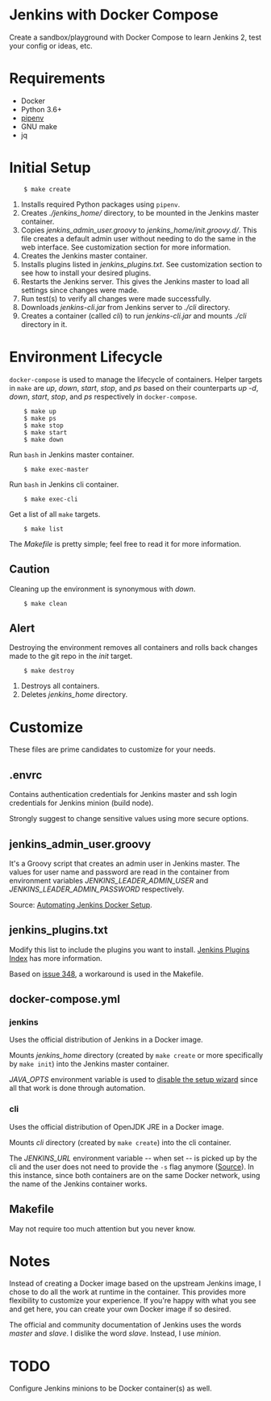 # Jenkins with Docker Compose

Create a sandbox/playground with Docker Compose to learn Jenkins 2, test your
config or ideas, etc.

# Requirements

* Docker
* Python 3.6+
* [pipenv](https://docs.pipenv.org/)
* GNU make
* jq

# Initial Setup

        $ make create

1. Installs required Python packages using ``pipenv``.
2. Creates *./jenkins_home/* directory, to be mounted in the Jenkins master container.
3. Copies *jenkins_admin_user.groovy* to *jenkins_home/init.groovy.d/*. This file creates a default admin user without needing to do the same in the web interface. See customization section for more information.
4. Creates the Jenkins master container.
5. Installs plugins listed in *jenkins_plugins.txt*. See customization section to see how to install your desired plugins.
6. Restarts the Jenkins server. This gives the Jenkins master to load all settings since changes were made.
7. Run test(s) to verify all changes were made successfully.
8. Downloads *jenkins-cli.jar* from Jenkins server to *./cli* directory.
9. Creates a container (called *cli*) to run *jenkins-cli.jar* and mounts *./cli* directory in it.

# Environment Lifecycle

``docker-compose`` is used to manage the lifecycle of containers. Helper
targets in ``make`` are *up*, *down*, *start*, *stop*, and *ps* based on their
counterparts *up -d*, *down*, *start*, *stop*, and *ps* respectively in
``docker-compose``.

        $ make up
        $ make ps
        $ make stop
        $ make start
        $ make down

Run ``bash`` in Jenkins master container.

        $ make exec-master

Run ``bash`` in Jenkins cli container.

        $ make exec-cli

Get a list of all ``make`` targets.

        $ make list

The *Makefile* is pretty simple; feel free to read it for more information.

## Caution

Cleaning up the environment is synonymous with *down*.

        $ make clean

## Alert

Destroying the environment removes all containers and rolls back changes made
to the git repo in the *init* target.

        $ make destroy

1. Destroys all containers.
2. Deletes *jenkins_home* directory.

# Customize

These files are prime candidates to customize for your needs.

## .envrc

Contains authentication credentials for Jenkins master and ssh login
credentials for Jenkins minion (build node).

Strongly suggest to change sensitive values using more secure options.

## jenkins_admin_user.groovy

It's a Groovy script that creates an admin user in Jenkins master. The values
for user name and password are read in the container from environment variables
*JENKINS_LEADER_ADMIN_USER* and *JENKINS_LEADER_ADMIN_PASSWORD* respectively.

Source:
[Automating Jenkins Docker Setup](https://technologyconversations.com/2017/06/16/automating-jenkins-docker-setup/).

## jenkins_plugins.txt

Modify this list to include the plugins you want to install.
[Jenkins Plugins Index](https://plugins.jenkins.io) has more information.

Based on [issue 348](https://github.com/jenkinsci/docker/issues/348), a
workaround is used in the Makefile.

## docker-compose.yml

### jenkins

Uses the official distribution of Jenkins in a Docker image.

Mounts *jenkins_home* directory (created by ``make create`` or more
specifically by ``make init``) into the Jenkins master container.

*JAVA_OPTS* environment variable is used to
[disable the setup wizard](https://groups.google.com/d/msg/jenkinsci-users/Pb4QZVc2-f0/PJnKcbieBgAJ)
since all that work is done through automation.

### cli

Uses the official distribution of OpenJDK JRE in a Docker image.

Mounts *cli* directory (created by ``make create``) into the cli container.

The *JENKINS_URL* environment variable -- when set -- is picked up by the cli
and the user does not need to provide the ``-s`` flag anymore ([Source](https://jenkins.io/doc/book/managing/cli/#using-the-client)).
In this instance, since both containers are on the same Docker network, using
the name of the Jenkins container works.

## Makefile

May not require too much attention but you never know.

# Notes

Instead of creating a Docker image based on the upstream Jenkins image, I chose
to do all the work at runtime in the container. This provides more flexibility
to customize your experience. If you're happy with what you see and get here,
you can create your own Docker image if so desired.

The official and community documentation of Jenkins uses the words *master* and
*slave*. I dislike the word *slave*. Instead, I use *minion*.

# TODO

Configure Jenkins minions to be Docker container(s) as well.
